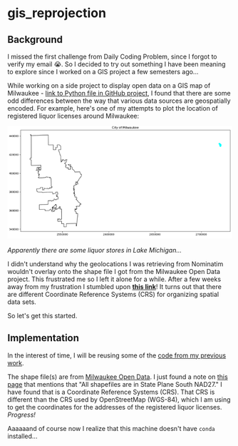 # gis_reprojection

## Background

I missed the first challenge from Daily Coding Problem, since I forgot to verify my email :sob:. So I decided to try out something I have been meaning to explore since I worked on a GIS project a few semesters ago...

While working on a side project to display open data on a GIS map of Milwaukee - [link to Python file in GitHub project](https://github.com/peterdobbs77/pop_health_mke/), I found that there are some odd differences between the way that various data sources are geospatially encoded. For example, here's one of my attempts to plot the location of registered liquor licenses around Milwaukee:

![Example of weird geospatial encodings](images/1574635489.651701.png)

*Apparently there are some liquor stores in Lake Michigan...*

I didn't understand why the geolocations I was retrieving from Nominatim wouldn't overlay onto the shape file I got from the Milwaukee Open Data project. This frustrated me so I left it alone for a while. After a few weeks away from my frustration I stumbled upon [**this link**](https://www.earthdatascience.org/workshops/gis-open-source-python/reproject-vector-data-in-python/)! It turns out that there are different Coordinate Reference Systems (CRS) for organizing spatial data sets.

So let's get this started.

## Implementation

In the interest of time, I will be reusing some of the [code from my previous work](https://github.com/peterdobbs77/pop_health_mke/blob/0610f234bc765bbb58c732fb8836cc62598bf3e2/try_graph_liq.py).

The shape file(s) are from [Milwaukee Open Data](https://data.milwaukee.gov/). I just found a note on [this page](https://city.milwaukee.gov/DownloadMapData3497.htm#.XiC1e8hKi70) that mentions that "All shapefiles are in State Plane South NAD27." I have found that is a Coordinate Reference Systems (CRS). That CRS is different than the CRS used by OpenStreetMap (WGS-84), which I am using to get the coordinates for the addresses of the registered liquor licenses. *Progress!*

Aaaaaand of course now I realize that this machine doesn't have `conda` installed...




